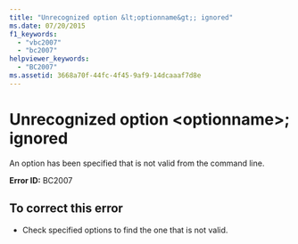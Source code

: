 ```yaml
---
title: "Unrecognized option &lt;optionname&gt;; ignored"
ms.date: 07/20/2015
f1_keywords: 
  - "vbc2007"
  - "bc2007"
helpviewer_keywords: 
  - "BC2007"
ms.assetid: 3668a70f-44fc-4f45-9af9-14dcaaaf7d8e
---
```

# Unrecognized option &lt;optionname&gt;; ignored
An option has been specified that is not valid from the command line.  
  
 **Error ID:** BC2007  
  
## To correct this error  
  
-   Check specified options to find the one that is not valid.